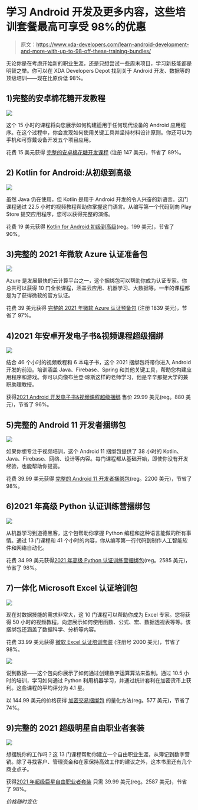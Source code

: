 # 学习 Android 开发及更多内容，这些培训套餐最高可享受 98%的优惠

> 原文：<https://www.xda-developers.com/learn-android-development-and-more-with-up-to-98-off-these-training-bundles/>

无论你是在考虑开始新的职业生涯，还是只想尝试一些周末项目，学习新技能都是明智之举。你可以在 XDA Developers Depot 找到关于 Android 开发、数据等的顶级培训——现在比原价低 98%。

## **1)完整的安卓棉花糖开发教程**

**![](img/0b601fa995af77caa5ca45a5bd459b35.png)**

这个 15 小时的课程将向您展示如何构建适用于任何现代设备的 Android 应用程序。在这个过程中，你会发现如何使用关键工具并坚持材料设计原则。你还可以为手机和可穿戴设备开发五个项目应用。

花费 15 美元获得 [完整的安卓棉花糖开发课程](https://depot.xda-developers.com/sales/the-complete-android-marshmallow-development-course?utm_source=xda-developers.com&utm_medium=referral&utm_campaign=the-complete-android-marshmallow-development-course&utm_term=scsf-485966&utm_content=a0x1P000004exQHQAY&scsonar=1) (注册 147 美元)，节省了 89%。

## **2) Kotlin for Android:从初级到高级**

![](img/0e8f958770ab112e6be8f09f7fb3cf2c.png)

虽然 Java 仍在使用，但 Kotlin 是用于 Android 开发的令人兴奋的新语言。这门课程通过 22.5 小时的视频教程帮助你掌握这门语言。从编写第一个代码到向 Play Store 提交应用程序，您可以获得完整的演练。

花费 19 美元获得 [Kotlin for Android:初级到高级](https://depot.xda-developers.com/sales/kotlin-for-android-beginner-to-advanced-2?utm_source=xda-developers.com&utm_medium=referral&utm_campaign=kotlin-for-android-beginner-to-advanced-2&utm_term=scsf-485965&utm_content=a0x1P000004exQHQAY&scsonar=1)(reg。199 美元)，节省了 90%。

## **3)完整的 2021 年微软 Azure 认证准备包**

**![](img/14d2c05a41cc2c7325ded6441a2f1a5a.png)**

Azure 是发展最快的云计算平台之一，这个捆绑包可以帮助你成为认证专家。你总共可以获得 10 门全长课程，涵盖云应用、机器学习、大数据等。一半的课程都是为了获得微软的官方认证。

花费 39 美元获得 [完整的 2021 年微软 Azure 认证预备包](https://depot.xda-developers.com/sales/the-complete-2020-microsoft-azure-certification-prep-bundle-2?utm_source=xda-developers.com&utm_medium=referral&utm_campaign=the-complete-2020-microsoft-azure-certification-prep-bundle-2&utm_term=scsf-485948&utm_content=a0x1P000004exQHQAY&scsonar=1) (注册 1839 美元)，节省了 97%。

## **4)2021 年安卓开发电子书&视频课程超级捆绑**

**![](img/97fc27ed16b8f37b545132e38ed2ccb0.png)**

结合 46 个小时的视频教程和 6 本电子书，这个 2021 捆绑包将带你进入 Android 开发的前沿。培训涵盖 Java、Firebase、Spring 和其他关键工具，帮助您构建应用程序和游戏。你可以向像布兰登·琼斯这样的老师学习，他是辛辛那提大学的兼职助理教授。

获得[2021 Android 开发电子书&视频课程超级捆绑](https://depot.xda-developers.com/sales/the-2021-android-development-ebook-video-course-bundle?utm_source=xda-developers.com&utm_medium=referral&utm_campaign=the-2021-android-development-ebook-video-course-bundle&utm_term=scsf-485967&utm_content=a0x1P000004exQHQAY&scsonar=1) 售价 29.99 美元(reg。880 美元)，节省了 96%。

## **5)完整的 Android 11 开发者捆绑包**

**![](img/1d72d7f4b00283f209bee95814467264.png)**

如果你想专注于视频培训，这个 Android 11 捆绑包提供了 38 小时的 Kotlin、Java、Firebase、网络、设计等内容。每门课程都从基础开始，即使你没有开发经验，也能帮助你提高。

花费 39.99 美元获得 [完整的 Android 11 开发者捆绑包](https://depot.xda-developers.com/sales/the-complete-android-11-developer-bundle?utm_source=xda-developers.com&utm_medium=referral&utm_campaign=the-complete-android-11-developer-bundle&utm_term=scsf-485968&utm_content=a0x1P000004exQHQAY&scsonar=1)(reg。2200 美元)，节省了 98%。

## **6)2021 年高级 Python 认证训练营捆绑包**

**![](img/a5d3389f10ab18997e237a697bbeffcc.png)**

从机器学习到道德黑客，这个包帮助你掌握 Python 编程和这种语言能做的所有事情。通过 13 门课程和 41 个小时的内容，你从编写第一行代码到制作人工智能软件和网络自动化。

花费 34.99 美元获得[2021 年高级 Python 认证训练营捆绑包](https://depot.xda-developers.com/sales/the-2021-premium-python-certification-bootcamp-bundle?utm_source=xda-developers.com&utm_medium=referral&utm_campaign=the-2021-premium-python-certification-bootcamp-bundle&utm_term=scsf-485972&utm_content=a0x1P000004exQHQAY&scsonar=1)(reg。2585 美元)，节省了 98%。

## **7)一体化 Microsoft Excel 认证培训包**

**![](img/2bae70b958cf43e5a5034d2df2770c12.png)**

现在对数据技能的需求非常大，这 10 门课程可以帮助你成为 Excel 专家。您将获得 50 小时的视频教程，向您展示如何使用函数、公式、宏、数据透视表等等。该捆绑包还涵盖了数据科学、分析等内容。

花费 33.99 美元获得 [微软 Excel 认证培训套装](https://depot.xda-developers.com/sales/the-all-in-one-microsoft-excel-certification-training-bundle?utm_source=xda-developers.com&utm_medium=referral&utm_campaign=the-all-in-one-microsoft-excel-certification-training-bundle&utm_term=scsf-485969&utm_content=a0x1P000004exQHQAY&scsonar=1) (注册号 2000 美元)，节省了 98%。

**![](img/1cf7edfd23c7911627575c8a39bae69e.png)**

说到数据——这个包向你展示了如何通过创建数字运算算法来盈利。通过 10.5 小时的培训，学习如何通过 Python 利用机器学习，并通过统计套利在加密货币上获利。这些课程的平均评分为 4.1 星。

以 144.99 美元的价格获得 [加密交易捆绑包](https://depot.xda-developers.com/sales/quantitative-crypto-trading-strategies-for-intermediate-to-advanced-learners-course-bundle?utm_source=xda-developers.com&utm_medium=referral&utm_campaign=quantitative-crypto-trading-strategies-for-intermediate-to-advanced-learners-course-bundle&utm_term=scsf-485970&utm_content=a0x1P000004exQHQAY&scsonar=1) 的量化方法(reg。577 美元)，节省了 74%。

## **9)完整的 2021 超级明星自由职业者套装**

**![](img/3232308675702c44628cf36beb788a77.png)**

想摆脱你的工作吗？这 13 门课程帮助你建立一个自由职业生涯，从簿记到数字营销。除了寻找客户、管理资金和在家保持高效工作的建议之外，这本书里还有几个商业点子。

获得[2021 年超级巨星自由职业者套装](https://depot.xda-developers.com/sales/the-complete-2021-superstar-freelancer-bundle?utm_source=xda-developers.com&utm_medium=referral&utm_campaign=the-complete-2021-superstar-freelancer-bundle&utm_term=scsf-485971&utm_content=a0x1P000004exQHQAY&scsonar=1) 只需 39.99 美元(reg。2587 美元)，节省了 98%。

*价格随时变化*